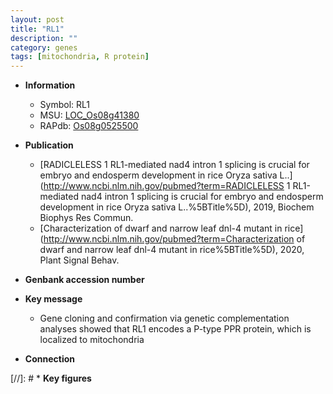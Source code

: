 ```yaml
---
layout: post
title: "RL1"
description: ""
category: genes
tags: [mitochondria, R protein]
---
```


* **Information**  
    + Symbol: RL1  
    + MSU: [LOC_Os08g41380](http://rice.uga.edu/cgi-bin/ORF_infopage.cgi?orf=LOC_Os08g41380)  
    + RAPdb: [Os08g0525500](http://rapdb.dna.affrc.go.jp/viewer/gbrowse_details/irgsp1?name=Os08g0525500)  

* **Publication**  
    + [RADICLELESS 1 RL1-mediated nad4 intron 1 splicing is crucial for embryo and endosperm development in rice Oryza sativa L..](http://www.ncbi.nlm.nih.gov/pubmed?term=RADICLELESS 1 RL1-mediated nad4 intron 1 splicing is crucial for embryo and endosperm development in rice Oryza sativa L..%5BTitle%5D), 2019, Biochem Biophys Res Commun.
    + [Characterization of dwarf and narrow leaf  dnl-4 mutant in rice](http://www.ncbi.nlm.nih.gov/pubmed?term=Characterization of dwarf and narrow leaf  dnl-4 mutant in rice%5BTitle%5D), 2020, Plant Signal Behav.

* **Genbank accession number**  

* **Key message**  
    + Gene cloning and confirmation via genetic complementation analyses showed that RL1 encodes a P-type PPR protein, which is localized to mitochondria

* **Connection**  

[//]: # * **Key figures**  


